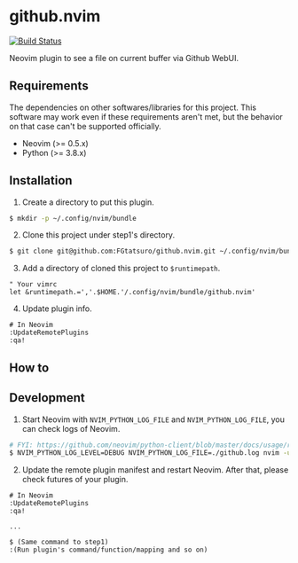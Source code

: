 github.nvim
==================================================

[![Build Status](https://travis-ci.org/FGtatsuro/github.nvim.svg?branch=master)](https://travis-ci.org/FGtatsuro/github.nvim)

Neovim plugin to see a file on current buffer via Github WebUI.

Requirements
------------

The dependencies on other softwares/libraries for this project. 
This software may work even if these requirements aren't met, but the behavior on that case can't be supported officially.

- Neovim (>= 0.5.x)
- Python (>= 3.8.x)

Installation
------------

1. Create a directory to put this plugin.

```bash
$ mkdir -p ~/.config/nvim/bundle
```

2. Clone this project under step1's directory.

```bash
$ git clone git@github.com:FGtatsuro/github.nvim.git ~/.config/nvim/bundle/github.nvim
```

3. Add a directory of cloned this project to `$runtimepath`.

```vim
" Your vimrc
let &runtimepath.=','.$HOME.'/.config/nvim/bundle/github.nvim'
```

4. Update plugin info.

```vim
# In Neovim
:UpdateRemotePlugins
:qa!
```

How to
------

Development
-----------

1. Start Neovim with `NVIM_PYTHON_LOG_FILE` and `NVIM_PYTHON_LOG_FILE`, you can check logs of Neovim.

```bash
# FYI: https://github.com/neovim/python-client/blob/master/docs/usage/remote-plugins.rst
$ NVIM_PYTHON_LOG_LEVEL=DEBUG NVIM_PYTHON_LOG_FILE=./github.log nvim -u tests/vimrc
```

2. Update the remote plugin manifest and restart Neovim. After that, please check futures of your plugin.

```
# In Neovim
:UpdateRemotePlugins
:qa!

...

$ (Same command to step1)
:(Run plugin's command/function/mapping and so on)
```
